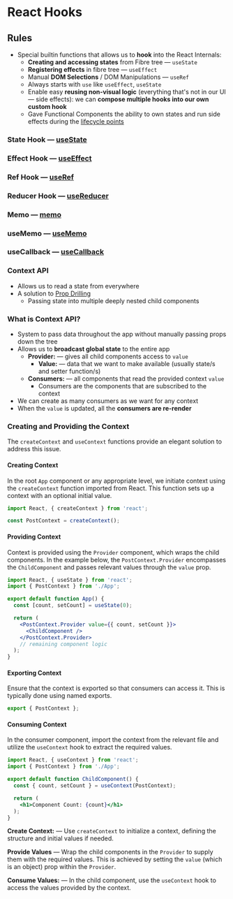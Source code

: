 # React Hooks

## Rules

- Special builtin functions that allows us to **hook** into the React Internals:
  - **Creating and accessing states** from Fibre tree &mdash; `useState`
  - **Registering effects** in fibre tree &mdash; `useEffect`
  - Manual **DOM Selections** / DOM Manipulations &mdash; `useRef`
  - Always starts with `use` like `useEffect`, `useState`
  - Enable easy **reusing non-visual logic** (everything that's not in our UI &mdash; side effects): we can **compose multiple hooks into our own custom hook**
  - Gave Functional Components  the ability to own states and run side effects during the [lifecycle points](react_component_design.md#component-instance-lifecycle)

### State Hook &mdash; [useState](react_use_state.md)

### Effect Hook &mdash; [useEffect](react_use_effect.md)

### Ref Hook &mdash; [useRef](react_use_ref.md)

### Reducer Hook &mdash; [useReducer](react_use_reducer_hook.md)

### Memo &mdash; [memo](react_memoization.md#memo-function)

### useMemo &mdash; [useMemo](react_memoization.md#usememo-hook)

### useCallback &mdash; [useCallback](react_memoization.md#usecallback-hook)

### Context API

- Allows us to read a state from everywhere
- A solution to [Prop Drilling](react_props.md#props-drilling)
  - Passing state into multiple deeply nested child components

### What is Context API?

- System to pass data throughout the app without manually passing props down the tree
- Allows us to **broadcast global state** to the entire app
  - **Provider:** &mdash; gives all child components access to `value`
    - **Value:** &mdash; data that we want to make available (usually state/s and setter function/s)
  - **Consumers:** &mdash; all components that read the provided context `value`
    - Consumers are the components that are subscribed to the context
- We can create as many consumers as we want for any context
- When the `value` is updated, all the **consumers are re-render**

### Creating and Providing the Context

The `createContext` and `useContext` functions provide an elegant solution to address this issue.

#### **Creating Context**

In the root `App` component or any appropriate level, we initiate context using the `createContext` function imported from React. This function sets up a context with an optional initial value.

```jsx
import React, { createContext } from 'react';

const PostContext = createContext();
```

#### Providing Context

Context is provided using the `Provider` component, which wraps the child components. In the example below, the `PostContext.Provider` encompasses the `ChildComponent` and passes relevant values through the `value` prop.

```jsx
import React, { useState } from 'react';
import { PostContext } from './App';

export default function App() {
  const [count, setCount] = useState(0);

  return (
    <PostContext.Provider value={{ count, setCount }}>
      <ChildComponent />
    </PostContext.Provider>
    // remaining component logic
  );
}
```

#### Exporting Context

Ensure that the context is exported so that consumers can access it. This is typically done using named exports.

```jsx
export { PostContext };
```

#### Consuming Context

In the consumer component, import the context from the relevant file and utilize the `useContext` hook to extract the required values.

```jsx
import React, { useContext } from 'react';
import { PostContext } from './App';

export default function ChildComponent() {
  const { count, setCount } = useContext(PostContext);

  return (
    <h1>Component Count: {count}</h1>
  );
}
```

**Create Context:** &mdash; Use `createContext` to initialize a context, defining the structure and initial values if needed.

**Provide Values** &mdash; Wrap the child components in the `Provider` to supply them with the required values. This is achieved by setting the `value` (which is an object) prop within the `Provider`.

**Consume Values:** &mdash; In the child component, use the `useContext` hook to access the values provided by the context.
